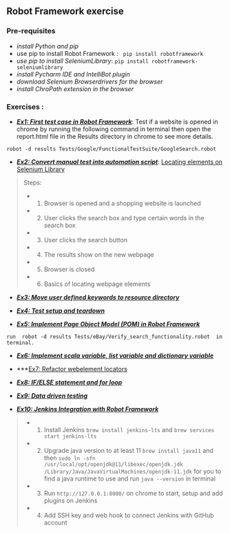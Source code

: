 ## Robot Framework exercise

### Pre-requisites 
- _install Python and pip_
- use pip to install Robot Framework : 
` 
pip install robotframework
`
- _use pip to install SeleniumLibrary_: 
`pip install robotframework-seleniumlibrary`
- _install Pycharm IDE and IntelliBot plugin_
- _download Selenium Browserdrivers for the browser_
- _install ChroPath extension in the browser_

### Exercises : 
- ***[Ex1: First test case in Robot Framework](https://github.com/ZJW-92/RobotFramework_exercise/blob/main/ex1/Tests/Google/FunctionalTestSuite/GoogleSearch.robot)***: Test if a website is opened in chrome by running the following command in terminal then open the report.html file in the Results directory in chrome to see more details. 

`robot -d results Tests/Google/FunctionalTestSuite/GoogleSearch.robot`


- ***[Ex2: Convert manual test into automation script](https://github.com/ZJW-92/RobotFramework_exercise/blob/main/ex2/Tests/eBay/BasicSearch.robot)***:
[Locating elements on Selenium Library](https://robotframework.org/SeleniumLibrary/SeleniumLibrary.html#Locating%20elements)


>Steps: 
>- 1. Browser is opened and a shopping website is launched 
>- 2. User clicks the search box and type certain words in the search box
>- 3. User clicks the search button
>- 4. The results show on the new webpage
>- 5. Browser is closed
>- 6. Basics of locating webpage elements 


- ***[Ex3: Move user defined keywords to resource directory](https://github.com/ZJW-92/RobotFramework_exercise/blob/main/ex3/Tests/eBay/BasicSearch.robot)***

- ***[Ex4: Test setup and teardown](https://github.com/ZJW-92/RobotFramework_exercise/blob/main/ex4/Tests/eBay/BasicSearch.robot)***

- ***[Ex5: Implement Page Object Model (POM) in Robot Framework](https://github.com/ZJW-92/RobotFramework_exercise/blob/main/ex5/Tests/eBay/Verify_search_functionality.robot)***

`run  robot -d results Tests/eBay/Verify_search_functionality.robot  in terminal.`

- ***[Ex6: Implement scala variable, list variable and dictionary variable](https://github.com/ZJW-92/RobotFramework_exercise/blob/main/ex6/Tests/eBay/Verify_search_functionality.robot)***

- ***[Ex7: Refactor webelement locators](https://github.com/ZJW-92/RobotFramework_exercise/blob/main/ex7/Tests/eBay/Verify_search_functionality.robot)
- ***[Ex8: IF/ELSE statement and for loop](https://github.com/ZJW-92/RobotFramework_exercise/tree/main/ex8/Tests)***
-  ***[Ex9: Data driven testing ](https://github.com/ZJW-92/RobotFramework_exercise/blob/main/ex9/DataDrivenTesting.robot)***
- ***[Ex10: Jenkins Integration with Robot Framework]()***

> - 1. Install Jenkins `brew install jenkins-lts` and `brew services start jenkins-lts` 
>- 2. Upgrade java version to at least 11  `brew install java11` and then `sudo ln -sfn /usr/local/opt/openjdk@11/libexec/openjdk.jdk /Library/Java/JavaVirtualMachines/openjdk-11.jdk` for you to find a java runtime to use and run `java --version` in terminal
>- 3. Run `http://127.0.0.1:8080/` on chrome to start, setup and add plugins on Jenkins 
>- 4. Add SSH key and web hook to connect Jenkins with GitHub account 

